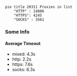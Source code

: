 
```mermaid
pie title 20311 Proxies in list
    "HTTP" : 14886
    "HTTPS": 4245
    "SOCKS" : 3561
```

### Some Info
#### Average Timeout

- mixed: 4.3s
- http: 2.2s
- https: 7.6s
- socks: 6.3s